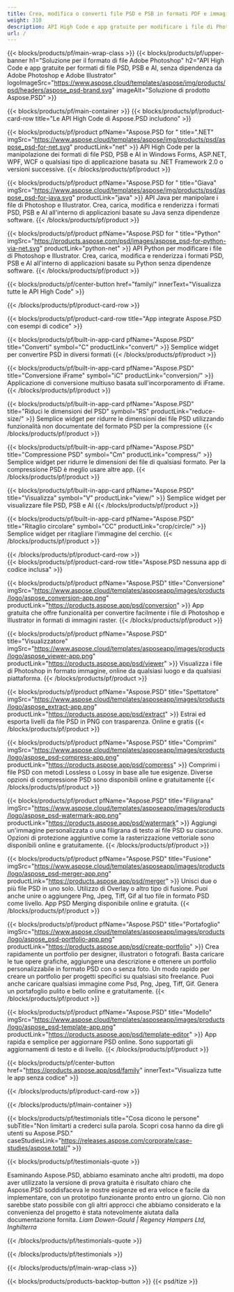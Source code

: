 ```yaml
---
title: Crea, modifica o converti file PSD e PSB in formati PDF e immagini
weight: 310
description: API High Code e app gratuite per modificare i file di Photoshop. Possibilità di aggiornare le proprietà dei livelli, aggiungere filigrane, ruotare la scala Flip Crop Dithering Raster Conversion.
url: /
---
```


{{< blocks/products/pf/main-wrap-class >}}
{{< blocks/products/pf/upper-banner h1="Soluzione per il formato di file Adobe Photoshop" h2="API High Code e app gratuite per formati di file PSD, PSB e AI, senza dipendenza da Adobe Photoshop e Adobe Illustrator" logoImageSrc="https://www.aspose.cloud/templates/aspose/img/products/psd/headers/aspose_psd-brand.svg" imageAlt="Soluzione di prodotto Aspose.PSD" >}}

{{< blocks/products/pf/main-container >}}
{{< blocks/products/pf/product-card-row title="Le API High Code di Aspose.PSD includono" >}}

{{< blocks/products/pf/product pfName="Aspose.PSD for " title=".NET" imgSrc="https://www.aspose.cloud/templates/aspose/img/products/psd/aspose_psd-for-net.svg" productLink="net" >}}
API High Code per la manipolazione dei formati di file PSD, PSB e AI in Windows Forms, ASP.NET, WPF, WCF o qualsiasi tipo di applicazione basata su .NET Framework 2.0 o versioni successive.
{{< /blocks/products/pf/product >}}

{{< blocks/products/pf/product pfName="Aspose.PSD for " title="Giava" imgSrc="https://www.aspose.cloud/templates/aspose/img/products/psd/aspose_psd-for-java.svg" productLink="java" >}}
API Java per manipolare i file di Photoshop e Illustrator. Crea, carica, modifica e renderizza i formati PSD, PSB e AI all'interno di applicazioni basate su Java senza dipendenze software.
{{< /blocks/products/pf/product >}}

{{< blocks/products/pf/product pfName="Aspose.PSD for " title="Python" imgSrc="https://products.aspose.com/psd/images/aspose_psd-for-python-via-net.svg" productLink="python-net" >}}
API Python per modificare i file di Photoshop e Illustrator. Crea, carica, modifica e renderizza i formati PSD, PSB e AI all'interno di applicazioni basate su Python senza dipendenze software.
{{< /blocks/products/pf/product >}}

{{< blocks/products/pf/center-button href="family/" innerText="Visualizza tutte le API High Code" >}}

{{< /blocks/products/pf/product-card-row >}}

{{< blocks/products/pf/product-card-row title="App integrate Aspose.PSD con esempi di codice" >}}

{{< blocks/products/pf/built-in-app-card pfName="Aspose.PSD" title="Converti" symbol="C" productLink="convert/" >}}
Semplice widget per convertire PSD in diversi formati
{{< /blocks/products/pf/product >}}

{{< blocks/products/pf/built-in-app-card pfName="Aspose.PSD" title="Conversione iFrame" symbol="iC" productLink="conversion/" >}}
Applicazione di conversione multiuso basata sull'incorporamento di iFrame.
{{< /blocks/products/pf/product >}}

{{< blocks/products/pf/built-in-app-card pfName="Aspose.PSD" title="Riduci le dimensioni del PSD" symbol="RS" productLink="reduce-size/" >}}
Semplice widget per ridurre le dimensioni dei file PSD utilizzando funzionalità non documentate del formato PSD per la compressione
{{< /blocks/products/pf/product >}}

{{< blocks/products/pf/built-in-app-card pfName="Aspose.PSD" title="Compressione PSD" symbol="Cm" productLink="compress/" >}}
Semplice widget per ridurre le dimensioni dei file di qualsiasi formato. Per la compressione PSD è meglio usare altre app.
{{< /blocks/products/pf/product >}}

{{< blocks/products/pf/built-in-app-card pfName="Aspose.PSD" title="Visualizza" symbol="V" productLink="view/" >}}
Semplice widget per visualizzare file PSD, PSB e AI
{{< /blocks/products/pf/product >}}

{{< blocks/products/pf/built-in-app-card pfName="Aspose.PSD" title="Ritaglio circolare" symbol="CC" productLink="crop/circle/" >}}
Semplice widget per ritagliare l'immagine del cerchio.
{{< /blocks/products/pf/product >}}
									
{{< /blocks/products/pf/product-card-row >}}										   
{{< blocks/products/pf/product-card-row title="Aspose.PSD nessuna app di codice inclusa" >}}

{{< blocks/products/pf/product pfName="Aspose.PSD" title="Conversione" imgSrc="https://www.aspose.cloud/templates/asposeapp/images/products/logo/aspose_conversion-app.png" productLink="https://products.aspose.app/psd/conversion" >}}
App gratuita che offre funzionalità per convertire facilmente i file di Photoshop e Illustrator in formati di immagini raster.
{{< /blocks/products/pf/product >}}

{{< blocks/products/pf/product pfName="Aspose.PSD" title="Visualizzatore" imgSrc="https://www.aspose.cloud/templates/asposeapp/images/products/logo/aspose_viewer-app.png" productLink="https://products.aspose.app/psd/viewer" >}}
Visualizza i file di Photoshop in formato immagine, online da qualsiasi luogo e da qualsiasi piattaforma.
{{< /blocks/products/pf/product >}}

{{< blocks/products/pf/product pfName="Aspose.PSD" title="Spettatore" imgSrc="https://www.aspose.cloud/templates/asposeapp/images/products/logo/aspose_extract-app.png" productLink="https://products.aspose.app/psd/extract" >}}
Estrai ed esporta livelli da file PSD in PNG con trasparenza. Online e gratis
{{< /blocks/products/pf/product >}}

{{< blocks/products/pf/product pfName="Aspose.PSD" title="Comprimi" imgSrc="https://www.aspose.cloud/templates/asposeapp/images/products/logo/aspose_psd-compress-app.png" productLink="https://products.aspose.app/psd/compress" >}}
Comprimi i file PSD con metodi Lossless o Lossy in base alle tue esigenze. Diverse opzioni di compressione PSD sono disponibili online e gratuitamente
{{< /blocks/products/pf/product >}}

{{< blocks/products/pf/product pfName="Aspose.PSD" title="Filigrana" imgSrc="https://www.aspose.cloud/templates/asposeapp/images/products/logo/aspose_psd-watermark-app.png" productLink="https://products.aspose.app/psd/watermark" >}}
Aggiungi un'immagine personalizzata o una filigrana di testo ai file PSD su ciascuno. Opzioni di protezione aggiuntive come la rasterizzazione vettoriale sono disponibili online e gratuitamente.
{{< /blocks/products/pf/product >}}

{{< blocks/products/pf/product pfName="Aspose.PSD" title="Fusione" imgSrc="https://www.aspose.cloud/templates/asposeapp/images/products/logo/aspose_psd-merger-app.png" productLink="https://products.aspose.app/psd/merger" >}}
Unisci due o più file PSD in uno solo. Utilizzo di Overlay o altro tipo di fusione. Puoi anche unire o aggiungere Png, Jpeg, Tiff, Gif al tuo file in formato PSD come livello. App PSD Merging disponibile online e gratuita.
{{< /blocks/products/pf/product >}}

{{< blocks/products/pf/product pfName="Aspose.PSD" title="Portafoglio" imgSrc="https://www.aspose.cloud/templates/asposeapp/images/products/logo/aspose_psd-portfolio-app.png" productLink="https://products.aspose.app/psd/create-portfolio" >}}
Crea rapidamente un portfolio per designer, illustratori o fotografi. Basta caricare le tue opere grafiche, aggiungere una descrizione e ottenere un portfolio personalizzabile in formato PSD con o senza foto. Un modo rapido per creare un portfolio per progetti specifici su qualsiasi sito freelance. Puoi anche caricare qualsiasi immagine come Psd, Png, Jpeg, Tiff, Gif. Genera un portafoglio pulito e bello online e gratuitamente.
{{< /blocks/products/pf/product >}}

{{< blocks/products/pf/product pfName="Aspose.PSD" title="Modello" imgSrc="https://www.aspose.cloud/templates/asposeapp/images/products/logo/aspose_psd-template-app.png" productLink="https://products.aspose.app/psd/template-editor" >}}
App rapida e semplice per aggiornare PSD online. Sono supportati gli aggiornamenti di testo e di livello.
{{< /blocks/products/pf/product >}}

{{< blocks/products/pf/center-button href="https://products.aspose.app/psd/family" innerText="Visualizza tutte le app senza codice" >}}

{{< /blocks/products/pf/product-card-row >}}

{{< /blocks/products/pf/main-container >}}

{{< blocks/products/pf/testimonials title="Cosa dicono le persone" subTitle="Non limitarti a crederci sulla parola. Scopri cosa hanno da dire gli utenti su Aspose.PSD." caseStudiesLink="https://releases.aspose.com/corporate/case-studies/aspose.total/" >}}

{{< blocks/products/pf/testimonials-quote >}}
<p class="first">
 Esaminando Aspose.PSD, abbiamo esaminato anche altri prodotti, ma dopo aver utilizzato la versione di prova gratuita è risultato chiaro che Aspose.PSD soddisfaceva le nostre esigenze ed era veloce e facile da implementare, con un prototipo funzionante pronto entro un giorno. Ciò non sarebbe stato possibile con gli altri approcci che abbiamo considerato e la convenienza del progetto è stata notevolmente aiutata dalla documentazione fornita.
 <em>
  Liam Dowen-Gould | Regency Hampers Ltd, Inghilterra
 </em>
</p>

{{< /blocks/products/pf/testimonials-quote >}}

{{< /blocks/products/pf/testimonials >}}

{{< /blocks/products/pf/main-wrap-class >}}

{{< blocks/products/products-backtop-button >}}
{{< psd/tize >}}
